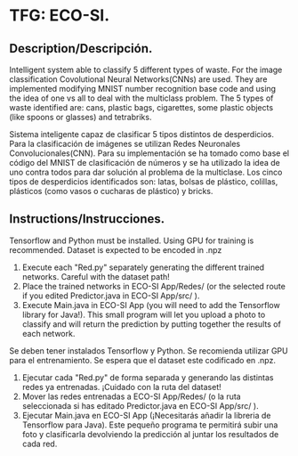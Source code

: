 # TFG: ECO-SI.
## Description/Descripción.
Intelligent system able to classify 5 different types of waste. For the image classification Covolutional Neural Networks(CNNs) are used. They are implemented modifying MNIST number recognition base code and using the idea of one vs all to deal with the multiclass problem.
The 5 types of waste identified are: cans, plastic bags, cigarettes, some plastic objects (like spoons or glasses) and tetrabriks.

Sistema inteligente capaz de clasificar 5 tipos distintos de desperdicios. Para la clasificación de imágenes se utilizan Redes Neuronales Convolucionales(CNN). Para su implementación se ha tomado como base el código del MNIST de clasificación de números y se ha utilizado la idea de uno contra todos para dar solución al problema de la multiclase.
Los cinco tipos de desperdicios identificados son: latas, bolsas de plástico, colillas, plásticos (como vasos o cucharas de plástico) y bricks.

## Instructions/Instrucciones.
Tensorflow and Python must be installed. Using GPU for training is recommended. Dataset is expected to be encoded in .npz
  1. Execute each "Red.py" separately generating the different trained networks. Careful with the dataset path!
  2. Place the trained networks in ECO-SI App/Redes/ (or the selected route if you edited Predictor.java in ECO-SI App/src/ ).
  3. Execute Main.java in ECO-SI App (you will need to add the Tensorflow library for Java!). This small program will let you upload a photo to classify and will return the prediction by putting together the results of each network.

Se deben tener instalados Tensorflow y Python. Se recomienda utilizar GPU para el entrenamiento. Se espera que el dataset este codificado en .npz.
  1. Ejecutar cada "Red.py" de forma separada y generando las distintas redes ya entrenadas. ¡Cuidado con la ruta del dataset!
  2. Mover las redes entrenadas a ECO-SI App/Redes/ (o la ruta seleccionada si has editado Predictor.java en ECO-SI App/src/ ).
  3. Ejecutar Main.java en ECO-SI App (¡Necesitarás añadir la libreria de Tensorflow para Java). Este pequeño programa te permitirá subir una foto y clasificarla devolviendo la predicción al juntar los resultados de cada red.

